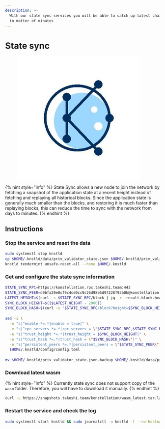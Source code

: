 ```yaml
---
description: >-
  With our state sync services you will be able to catch up latest chain block
  in matter of minutes
---
```


# State sync

<figure><img src="https://github.com/takeshi-val/Logo/raw/main/konstellation.png" alt=""><figcaption></figcaption></figure>

{% hint style="info" %}
State Sync allows a new node to join the network by fetching a snapshot of the application state at a recent height instead of fetching and replaying all historical blocks. Since the application state is generally much smaller than the blocks, and restoring it is much faster than replaying blocks, this can reduce the time to sync with the network from days to minutes.
{% endhint %}

## Instructions

### Stop the service and reset the data

```bash
sudo systemctl stop knstld
cp $HOME/.knstld/data/priv_validator_state.json $HOME/.knstld/priv_validator_state.json.backup
knstld tendermint unsafe-reset-all --home $HOME/.knstld
```

### Get and configure the state sync information

```bash
STATE_SYNC_RPC=https://konstellation.rpc.takeshi.team:443
STATE_SYNC_PEER=d9bfa29e0cf9c4ce0cc9c26d98e5d97228f93b0b@konstellation.rpc.takeshi.team:13656
LATEST_HEIGHT=$(curl -s $STATE_SYNC_RPC/block | jq -r .result.block.header.height)
SYNC_BLOCK_HEIGHT=$(($LATEST_HEIGHT - 2000))
SYNC_BLOCK_HASH=$(curl -s "$STATE_SYNC_RPC/block?height=$SYNC_BLOCK_HEIGHT" | jq -r .result.block_id.hash)

sed -i \
  -e "s|^enable *=.*|enable = true|" \
  -e "s|^rpc_servers *=.*|rpc_servers = \"$STATE_SYNC_RPC,$STATE_SYNC_RPC\"|" \
  -e "s|^trust_height *=.*|trust_height = $SYNC_BLOCK_HEIGHT|" \
  -e "s|^trust_hash *=.*|trust_hash = \"$SYNC_BLOCK_HASH\"|" \
  -e "s|^persistent_peers *=.*|persistent_peers = \"$STATE_SYNC_PEER\"|" \
  $HOME/.knstld/config/config.toml

mv $HOME/.knstld/priv_validator_state.json.backup $HOME/.knstld/data/priv_validator_state.json
```

### Download latest wasm

{% hint style="info" %}
Currently state sync does not support copy of the `wasm` folder. Therefore, you will have to download it manually.
{% endhint %}

```bash
curl -L https://snapshots.takeshi.team/konstellation/wasm_latest.tar.lz4 | lz4 -dc - | tar -xf - -C $HOME/.knstld
```

### Restart the service and check the log

```bash
sudo systemctl start knstld && sudo journalctl -u knstld -f --no-hostname -o cat
```
